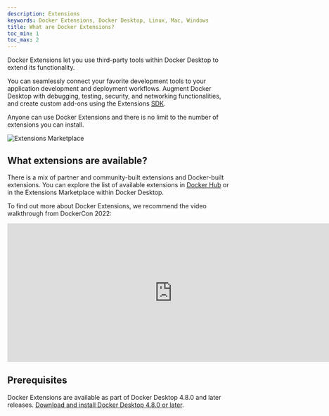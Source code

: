 ```yaml
---
description: Extensions
keywords: Docker Extensions, Docker Desktop, Linux, Mac, Windows
title: What are Docker Extensions?
toc_min: 1
toc_max: 2
---
```


Docker Extensions let you use third-party tools within Docker Desktop to extend its functionality.

You can seamlessly connect your favorite development tools to your application development and deployment workflows. Augment Docker Desktop with debugging, testing, security, and networking functionalities, and create custom add-ons using the Extensions [SDK](../extensions-sdk/index.md).

Anyone can use Docker Extensions and there is no limit to the number of extensions you can install.

![Extensions Marketplace](/assets/images/extensions4.25.webp)

## What extensions are available?

There is a mix of partner and community-built extensions and Docker-built extensions.
You can explore the list of available extensions in [Docker Hub](https://hub.docker.com/search?q=&type=extension) or in the Extensions Marketplace within Docker Desktop.

To find out more about Docker Extensions, we recommend the video walkthrough from DockerCon 2022:

<iframe width="750" height="315" src="https://www.youtube.com/embed/3rAGXS8pszQ" title="YouTube video player" frameborder="0" allow="accelerometer; autoplay; clipboard-write; encrypted-media; gyroscope; picture-in-picture" allowfullscreen></iframe>

## Prerequisites

Docker Extensions are available as part of Docker Desktop 4.8.0 and later releases. [Download and install Docker Desktop 4.8.0 or later](../release-notes.md).